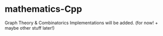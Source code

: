 # mathematics-Cpp
Graph Theory &amp; Combinatorics Implementations will be added. (for now! + maybe other stuff later!)
